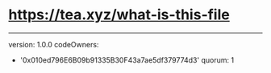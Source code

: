 # https://tea.xyz/what-is-this-file
---
version: 1.0.0
codeOwners:
  - '0x010ed796E6B09b91335B30F43a7ae5df379774d3'
quorum: 1
